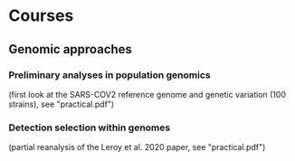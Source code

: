 # Courses

## Genomic approaches

### Preliminary analyses in population genomics
(first look at the SARS-COV2 reference genome and genetic variation (100 strains), see "practical.pdf")

### Detection selection within genomes
(partial reanalysis of the Leroy et al. 2020 paper, see "practical.pdf")
